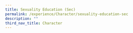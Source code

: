 ```yaml
---
title: Sexuality Education (Sec)
permalink: /experience/Character/sexuality-education-sec
description: ""
third_nav_title: Character
---
```


